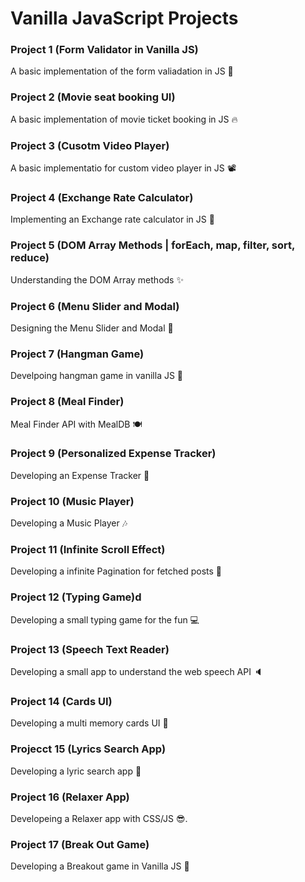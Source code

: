 # Vanilla JavaScript Projects

### Project 1 (Form Validator in Vanilla JS)

A basic implementation of the form valiadation in JS 🚀

### Project 2 (Movie seat booking UI)

A basic implementation of movie ticket booking in JS 🔥

### Project 3 (Cusotm Video Player)

A basic implementatio for custom video player in JS 📽

### Project 4 (Exchange Rate Calculator)

Implementing an Exchange rate calculator in JS 💱

### Project 5 (DOM Array Methods | forEach, map, filter, sort, reduce)

Understanding the DOM Array methods ✨

### Project 6 (Menu Slider and Modal)

Designing the Menu Slider and Modal 🚀

### Project 7 (Hangman Game)

Develpoing hangman game in vanilla JS 🎢

### Project 8 (Meal Finder)

Meal Finder API with MealDB 🍽

### Project 9 (Personalized Expense Tracker)

Developing an Expense Tracker 🧮

### Project 10 (Music Player)

Developing a Music Player 🎶

### Project 11 (Infinite Scroll Effect)

Developing a infinite Pagination for fetched posts 📘

### Project 12 (Typing Game)d

Developing a small typing game for the fun 💻

### Project 13 (Speech Text Reader)

Developing a small app to understand the web speech API 🔈

### Project 14 (Cards UI)

Developing a multi memory cards UI 🎴

### Projecct 15 (Lyrics Search App)

Developing a lyric search app 📜

### Project 16 (Relaxer App)

Developeing a Relaxer app with CSS/JS 😎.

### Project 17 (Break Out Game)

Developing a Breakout game in Vanilla JS 🧱
